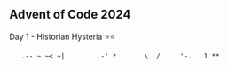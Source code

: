 ## Advent of Code 2024

Day 1 - Historian Hysteria ⭐⭐

       .--'~ ~< ~|        .-' *       \  /     '-.   1 **
